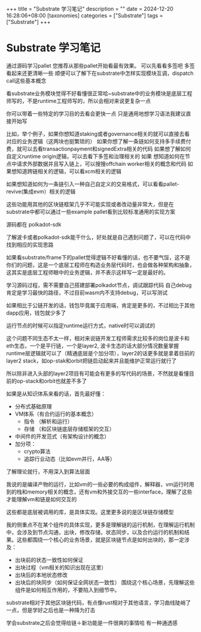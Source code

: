 +++
title = "Substrate 学习笔记"
description = ""
date = 2024-12-20 16:28:06+08:00
[taxonomies]
categories = ["Substrate"]
tags = ["Substrate"]
+++

<!-- more -->
# Substrate  学习笔记

通过源码学习pallet  您推荐从那些pallet开始看最有效果。
可以先看看多签吧
多签看起来还更清晰一些
顺便可以了解下在substrate中怎样实现模块互调，dispatch call这些基本概念

看substrate业务模块觉得不好看懂很正常哈~substrate中的业务模块是底层工程师写的，不是runtime工程师写的，所以会相对来说更复杂一点

你可以带着一些特定的学习目的去看会更快一点
只是通用地想学习语法我建议直接开始写

比如，举个例子，如果你想知道staking或者governance相关的就可以直接去看对应的业务逻辑（这两块也挺繁琐的）
如果你想了解一条链如何支持多手续费付费，就可以去看transactionpayment和signedExtra相关的代码
如果想了解如何自定义runtime origin逻辑，可以去看下多签和治理相关的
如果 想知道如何在节点中请求外部数据并且写入链上，可以搜搜offchain worker相关的概念和代码
如果想知道跨链相关的逻辑，可以看xcm相关的逻辑

如果想知道如何为一条链引入一种自己自定义的交易格式，可以看看pallet-revive(集成evm）相关的逻辑

这些功能用其他的区块链框架几乎不可能实现或者改动量非常大，但是在substrate中都可以通过一些example pallet看到比较标准通用的实现方案

源码都在 polkadot-sdk

了解波卡或者polkadot-sdk能干什么，好处就是自己遇到问题了，可以在代码中找到相应的实现思路

如果看substrate/frame下的pallet觉得逻辑不好看懂的话，也不要气馁，这不是你们的问题，这是一个底层工程师在构造业务层代码时，也会做各种架构和抽象，这其实是底层工程师眼中的业务逻辑，并不表示这样写一定是最好的。

学习源码过程，需不需要自己搭建部署polkadot节点，调试跟踪代码
自己debug肯定是学习最快的路径，不过目前wasm内不支持debug，可以写测试

如果相比于公链开发的话，钱包毕竟属于应用端，肯定是更多的，不过相比于其他dapp应用，钱包就少多了

运行节点的时候可以指定runtime运行方式，native时可以调试的

这个问题不同生态不太一样，相对来说链开发工程师需求比较多的岗位是波卡和eth生态，一个是平行链，一个是layer2, 波卡生态的话大部分情况数量掌握runtime层逻辑就可以了（精通底层是个加分项），layer2的话更多就是拿着目前的layer2 stack，如op-stak和orbit把链启动起来并且能维护正常运行就行了

所以除非进入头部的layer2项目有可能会有更多的写代码的场景，不然就是看懂目前的op-stack和orbit也就差不多了

如果是从知识体系来看的话，首先最好懂：

- 分布式基础原理
- VM体系（有合约运行的基本概念）
  - 指令 （解析和运行）
  - 存储 （和区块链底层存储框架的交互）
- 中间件的开发范式（有架构设计的概念）
- 加分项：
  - crypto算法
  - 追踪行业动态（比如evm并行，AA等）

了解理论就行，不用深入到算法层面

我说的是编译产物的运行，比如vm的一些必要的构成组件，解释器，vm运行时用到的栈和memory相关的概念，还有vm和外接交互的一些interface，理解了这些才能理解vm和链是如何交互的

这些都是底层被调用的库，是具体实现。这里更多说的是区块链存储模型

我的侧重点不在某个组件的具体实现，更多是理解链的运行机制，在理解运行机制中，会涉及到节点沟通，出块，修改存储，状态同步，以及合约运行的机制和结果。这些都围绕一个核心的业务场景，就是区块链节点是如何出块的，那一定涉及：

- 出块前的状态一致性如何保证
- 出块过程（vm相关的知识出现在这里）
- 出块后的本地状态修改
- 出块后的块同步（如何保证全网状态一致性）
围绕这个核心场景，先理解这些组件是如何相互作用的，不要陷入到细节中。

substrate相对于其他区块链代码，有点像rust相对于其他语言，学习曲线陡峭了一点，但是学好之后也是一种降为打击

学会substrate之后会觉得给链＋新功能是一件很爽的事情哈
有一种通透感
